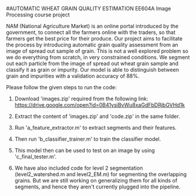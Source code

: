 #AUTOMATIC WHEAT GRAIN QUALITY ESTIMATION
EE604A Image Processing course project

NAM (National Agriculture Market) is an online portal introduced by the government, to connect all the farmers online
with the traders, so that farmers get the best price for their
produce. Our project aims to facilitate the process by introducing automatic grain quality assessment from an image of
spread out sample of grain. This is not a well explored problem so we do everything from scratch, in very constrained
conditions. We segment out each particle from the image of
spread out wheat grain sample and classify it as grain or impurity. Our model is able to distinguish between grain and
impurities with a validation accuracy of 88%.


Please follow the given steps to run the code:

1) Download 'images.zip' required from the following link: https://drive.google.com/open?id=0B41ysiBvWu8xaGdFbDRjbGVHd1k

2) Extract the content of 'images.zip' and 'code.zip' in the same folder.

3) Run 'a_feature_extractor.m' to extract segments and their features.

4) Then run 'b_classifier_trainer.m' to train the classifier model.

5) This model then can be used to test on an image by using 'c_final_tester.m'.

6) We have also included code for level 2 segmentation (level2_watershed.m and level2_EM.m) for segmenting the overlapping grains. But we are still working on generalizing them for all kinds of segments, and hence they aren't currently plugged into the pipeline. 
